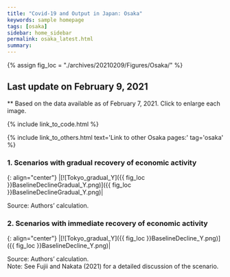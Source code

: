 ```yaml
---
title: "Covid-19 and Output in Japan: Osaka"
keywords: sample homepage
tags: [osaka]
sidebar: home_sidebar
permalink: osaka_latest.html
summary:
---
```


{% assign fig_loc = "./archives/20210209/Figures/Osaka/" %}

## Last update on February 9, 2021
** Based on the data available as of February 7, 2021. Click to enlarge each image.

{% include link_to_code.html %}

{% include link_to_others.html text='Link to other Osaka pages:' tag='osaka' %}

### 1. Scenarios with gradual recovery of economic activity

{: align="center"}
|[![Tokyo_gradual_Y]({{ fig_loc }}BaselineDeclineGradual_Y.png)]({{ fig_loc }}BaselineDeclineGradual_Y.png)|

Source: Authors’ calculation.<br>
<!--<br>
Note:	See Fujii and Nakata (2021) for a detailed discussion of the scenario.
-->

### 2. Scenarios with immediate recovery of economic activity

{: align="center"}
|[![Tokyo_gradual_Y]({{ fig_loc }}BaselineDecline_Y.png)]({{ fig_loc }}BaselineDecline_Y.png)|

Source: Authors’ calculation.<br>
Note:	See Fujii and Nakata (2021) for a detailed discussion of the scenario.
